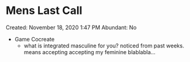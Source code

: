 # Mens Last Call

Created: November 18, 2020 1:47 PM
Abundant: No

- Game Cocreate
    - what is integrated masculine for you? noticed from past weeks. means accepting accepting my feminine blablabla...